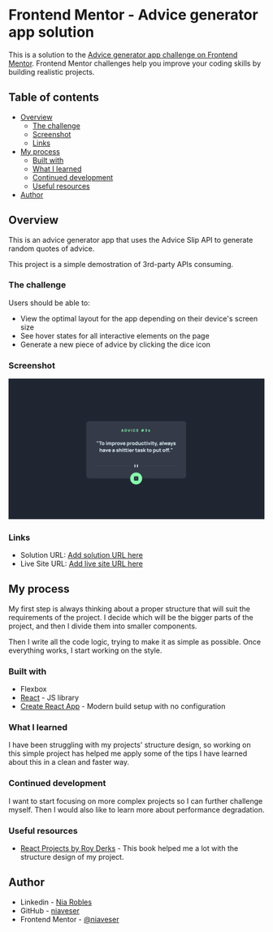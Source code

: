 # Frontend Mentor - Advice generator app solution

This is a solution to the [Advice generator app challenge on Frontend Mentor](https://www.frontendmentor.io/challenges/advice-generator-app-QdUG-13db). Frontend Mentor challenges help you improve your coding skills by building realistic projects.

## Table of contents

- [Overview](#overview)
  - [The challenge](#the-challenge)
  - [Screenshot](#screenshot)
  - [Links](#links)
- [My process](#my-process)
  - [Built with](#built-with)
  - [What I learned](#what-i-learned)
  - [Continued development](#continued-development)
  - [Useful resources](#useful-resources)
- [Author](#author)

## Overview

This is an advice generator app that uses the Advice Slip API to generate random quotes of advice.

This project is a simple demostration of 3rd-party APIs consuming.

### The challenge

Users should be able to:

- View the optimal layout for the app depending on their device's screen size
- See hover states for all interactive elements on the page
- Generate a new piece of advice by clicking the dice icon

### Screenshot

![My solution screenshot](./images/project-screenshot.png)

### Links

- Solution URL: [Add solution URL here](https://your-solution-url.com)
- Live Site URL: [Add live site URL here](https://your-live-site-url.com)

## My process

My first step is always thinking about a proper structure that will suit the requirements of the project. I decide which will be the bigger parts of the project, and then I divide them into smaller components.

Then I write all the code logic, trying to make it as simple as possible. Once everything works, I start working on the style.

### Built with

- Flexbox
- [React](https://reactjs.org/) - JS library
- [Create React App](https://create-react-app.dev/) - Modern build setup with no configuration

### What I learned

I have been struggling with my projects' structure design, so working on this simple project has helped me apply some of the tips I have learned about this in a clean and faster way.

### Continued development

I want to start focusing on more complex projects so I can further challenge myself. Then I would also like to learn more about performance degradation.

### Useful resources

- [React Projects by Roy Derks](https://www.amazon.com/gp/product/B091J72TWS/ref=dbs_a_def_rwt_hsch_vapi_tkin_p1_i1) - This book helped me a lot with the structure design of my project.

## Author

- Linkedin - [Nia Robles](linkedin.com/in/nia-robles-205061249)
- GitHub - [niaveser](https://github.com/niaveser)
- Frontend Mentor - [@niaveser](https://www.frontendmentor.io/profile/niaveser)
